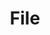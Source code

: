 ---
title: File
tags:
icon: file
svg: '<svg xmlns="http://www.w3.org/2000/svg" width="24" height="24" fill="none" viewBox="0 0 24 24" stroke-width="1.5" stroke-linecap="round" stroke-linejoin="round" stroke="currentColor"><path d="M9.98 4H8a2 2 0 0 0-2 2v12a2 2 0 0 0 2 2h8a2 2 0 0 0 2-2v-6M9.98 4C11.085 4 12 4.895 12 6v2a2 2 0 0 0 2 2h2a2 2 0 0 1 2 2M9.98 4C13.26 4 18 8.764 18 12"/></svg>'
---